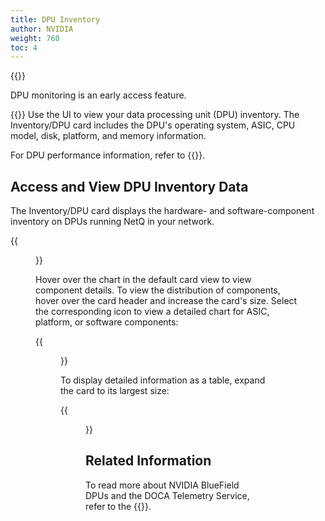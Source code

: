 ```yaml
---
title: DPU Inventory
author: NVIDIA
weight: 760
toc: 4
---
```

{{<notice note>}}

DPU monitoring is an early access feature. 

{{</notice>}}
Use the UI to view your data processing unit (DPU) inventory. The Inventory/DPU card includes the DPU's operating system, ASIC, CPU model, disk, platform, and memory information.

For DPU performance information, refer to {{<link title="DPUs" text="DPU Monitoring">}}.
## Access and View DPU Inventory Data

The Inventory/DPU card displays the hardware- and software-component inventory on DPUs running NetQ in your network.

{{<figure src="/images/netq/dpu-inventory-platform-l2-42.png" alt="DPU inventory card with chart" width="200">}}

Hover over the chart in the default card view to view component details. To view the distribution of components, hover over the card header and increase the card's size. Select the corresponding icon to view a detailed chart for ASIC, platform, or software components:

{{<figure src="/images/netq/dpu-inventory-l3-42.png" alt="medium DPU inventory card displaying component distribution" width="600">}}

To display detailed information as a table, expand the card to its largest size:

{{<figure src="/images/netq/dpu-inventory-l4-42.png" alt="fully expanded DPU inventory card displaying a table with data" width="1000">}}

## Related Information

To read more about NVIDIA BlueField DPUs and the DOCA Telemetry Service, refer to the {{<exlink url="https://docs.nvidia.com/doca/sdk/doca-telemetry-service/index.html" text="DOCA SDK Documentation">}}.